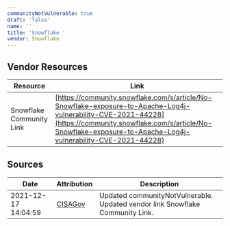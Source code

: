 ```yaml
---
communityNotVulnerable: true
draft: 'false'
name: ''
title: 'Snowflake '
vendor: Snowflake
---
```


## Vendor Resources
| Resource | Link |
| --- | --- |
| Snowflake Community Link | [https://community.snowflake.com/s/article/No-Snowflake-exposure-to-Apache-Log4j-vulnerability-CVE-2021-44228](https://community.snowflake.com/s/article/No-Snowflake-exposure-to-Apache-Log4j-vulnerability-CVE-2021-44228) |



## Sources
| Date | Attribution | Description |
| --- | --- | --- |
| 2021-12-17 14:04:59 | [CISAGov](https://raw.githubusercontent.com/cisagov/log4j-affected-db/develop/README.md) | Updated communityNotVulnerable. Updated vendor link Snowflake Community Link.  |
